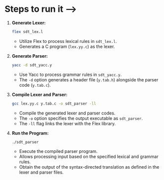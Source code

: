 # Steps to run it -->

1. **Generate Lexer:**
   ```bash
   flex sdt_lex.l
   ```
   - Utilize Flex to process lexical rules in `sdt_lex.l`.
   - Generates a C program (`lex.yy.c`) as the lexer.

2. **Generate Parser:**
   ```bash
   yacc -d sdt_yacc.y
   ```
   - Use Yacc to process grammar rules in `sdt_yacc.y`.
   - The `-d` option generates a header file (`y.tab.h`) alongside the parser code (`y.tab.c`).

3. **Compile Lexer and Parser:**
   ```bash
   gcc lex.yy.c y.tab.c -o sdt_parser -ll
   ```
   - Compile the generated lexer and parser codes.
   - The `-o` option specifies the output executable as `sdt_parser`.
   - The `-ll` flag links the lexer with the Flex library.

4. **Run the Program:**
   ```bash
   ./sdt_parser
   ```
   - Execute the compiled parser program.
   - Allows processing input based on the specified lexical and grammar rules.
   - Obtain the output of the syntax-directed translation as defined in the lexer and parser files.
